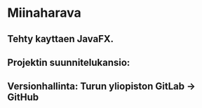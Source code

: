 # Miinaharava

## Tehty kayttaen JavaFX.
## Projektin suunnitelukansio: 

## Versionhallinta: Turun yliopiston GitLab -> GitHub 
